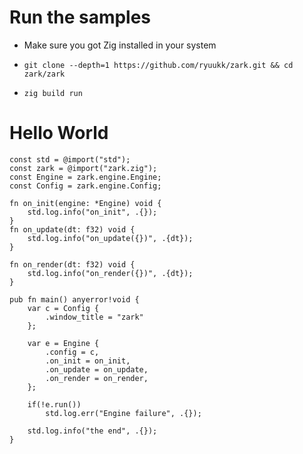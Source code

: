 # Run the samples

- Make sure you got Zig installed in your system

- ```git clone --depth=1 https://github.com/ryuukk/zark.git && cd zark/zark```
- ``zig build run``

# Hello World

```zig
const std = @import("std");
const zark = @import("zark.zig");
const Engine = zark.engine.Engine;
const Config = zark.engine.Config;

fn on_init(engine: *Engine) void {
    std.log.info("on_init", .{});
}
fn on_update(dt: f32) void {
    std.log.info("on_update({})", .{dt});
}

fn on_render(dt: f32) void {
    std.log.info("on_render({})", .{dt});
}

pub fn main() anyerror!void {
    var c = Config {
        .window_title = "zark"
    };

    var e = Engine {
        .config = c,
        .on_init = on_init,
        .on_update = on_update,
        .on_render = on_render,
    };

    if(!e.run())
        std.log.err("Engine failure", .{});

    std.log.info("the end", .{});
}
```
